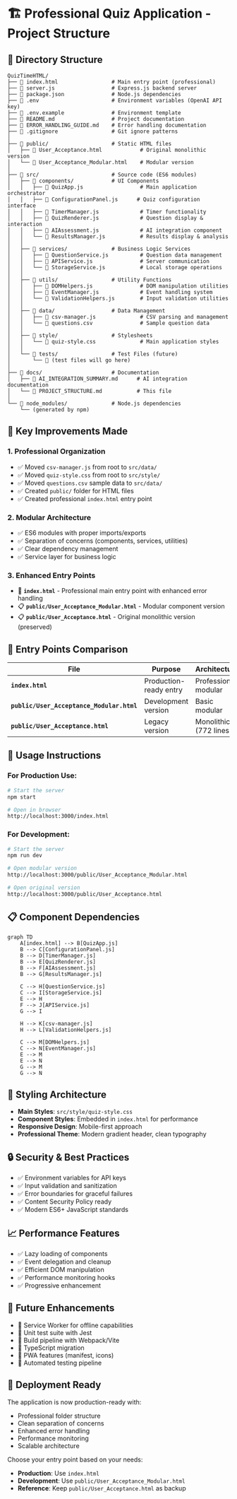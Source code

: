 # 🏗️ Professional Quiz Application - Project Structure

## 📁 Directory Structure

```
QuizTimeHTML/
├── 📄 index.html                 # Main entry point (professional)
├── 📄 server.js                  # Express.js backend server
├── 📄 package.json               # Node.js dependencies
├── 📄 .env                       # Environment variables (OpenAI API key)
├── 📄 .env.example               # Environment template
├── 📄 README.md                  # Project documentation
├── 📄 ERROR_HANDLING_GUIDE.md    # Error handling documentation
├── 📄 .gitignore                 # Git ignore patterns
│
├── 📂 public/                    # Static HTML files
│   ├── 📄 User_Acceptance.html            # Original monolithic version
│   └── 📄 User_Acceptance_Modular.html    # Modular version
│
├── 📂 src/                       # Source code (ES6 modules)
│   ├── 📂 components/            # UI Components
│   │   ├── 📄 QuizApp.js                  # Main application orchestrator
│   │   ├── 📄 ConfigurationPanel.js      # Quiz configuration interface
│   │   ├── 📄 TimerManager.js             # Timer functionality
│   │   ├── 📄 QuizRenderer.js             # Question display & interaction
│   │   ├── 📄 AIAssessment.js             # AI integration component
│   │   └── 📄 ResultsManager.js           # Results display & analysis
│   │
│   ├── 📂 services/              # Business Logic Services
│   │   ├── 📄 QuestionService.js          # Question data management
│   │   ├── 📄 APIService.js               # Server communication
│   │   └── 📄 StorageService.js           # Local storage operations
│   │
│   ├── 📂 utils/                 # Utility Functions
│   │   ├── 📄 DOMHelpers.js               # DOM manipulation utilities
│   │   ├── 📄 EventManager.js             # Event handling system
│   │   └── 📄 ValidationHelpers.js        # Input validation utilities
│   │
│   ├── 📂 data/                  # Data Management
│   │   ├── 📄 csv-manager.js              # CSV parsing and management
│   │   └── 📄 questions.csv               # Sample question data
│   │
│   ├── 📂 style/                 # Stylesheets
│   │   └── 📄 quiz-style.css              # Main application styles
│   │
│   └── 📂 tests/                 # Test Files (future)
│       └── 📄 (test files will go here)
│
├── 📂 docs/                      # Documentation
│   ├── 📄 AI_INTEGRATION_SUMMARY.md      # AI integration documentation
│   └── 📄 PROJECT_STRUCTURE.md           # This file
│
└── 📂 node_modules/              # Node.js dependencies
    └── (generated by npm)
```

## 🎯 Key Improvements Made

### 1. **Professional Organization**
- ✅ Moved `csv-manager.js` from root to `src/data/`
- ✅ Moved `quiz-style.css` from root to `src/style/`
- ✅ Moved `questions.csv` sample data to `src/data/`
- ✅ Created `public/` folder for HTML files
- ✅ Created professional `index.html` entry point

### 2. **Modular Architecture**
- ✅ ES6 modules with proper imports/exports
- ✅ Separation of concerns (components, services, utilities)
- ✅ Clear dependency management
- ✅ Service layer for business logic

### 3. **Enhanced Entry Points**
- 🌟 **`index.html`** - Professional main entry point with enhanced error handling
- 📋 **`public/User_Acceptance_Modular.html`** - Modular component version
- 📋 **`public/User_Acceptance.html`** - Original monolithic version (preserved)

## 🚀 Entry Points Comparison

| File | Purpose | Architecture | Best For |
|------|---------|--------------|----------|
| **`index.html`** | Production-ready entry | Professional modular | Production deployment |
| **`public/User_Acceptance_Modular.html`** | Development version | Basic modular | Development/testing |
| **`public/User_Acceptance.html`** | Legacy version | Monolithic (772 lines) | Backup/reference |

## 🔧 Usage Instructions

### **For Production Use:**
```bash
# Start the server
npm start

# Open in browser
http://localhost:3000/index.html
```

### **For Development:**
```bash
# Start the server
npm run dev

# Open modular version
http://localhost:3000/public/User_Acceptance_Modular.html

# Open original version
http://localhost:3000/public/User_Acceptance.html
```

## 📋 Component Dependencies

```mermaid
graph TD
    A[index.html] --> B[QuizApp.js]
    B --> C[ConfigurationPanel.js]
    B --> D[TimerManager.js]
    B --> E[QuizRenderer.js]
    B --> F[AIAssessment.js]
    B --> G[ResultsManager.js]
    
    C --> H[QuestionService.js]
    C --> I[StorageService.js]
    E --> H
    F --> J[APIService.js]
    G --> I
    
    H --> K[csv-manager.js]
    H --> L[ValidationHelpers.js]
    
    C --> M[DOMHelpers.js]
    C --> N[EventManager.js]
    E --> M
    E --> N
    G --> M
    G --> N
```

## 🎨 Styling Architecture

- **Main Styles**: `src/style/quiz-style.css`
- **Component Styles**: Embedded in `index.html` for performance
- **Responsive Design**: Mobile-first approach
- **Professional Theme**: Modern gradient header, clean typography

## 🔒 Security & Best Practices

- ✅ Environment variables for API keys
- ✅ Input validation and sanitization
- ✅ Error boundaries for graceful failures
- ✅ Content Security Policy ready
- ✅ Modern ES6+ JavaScript standards

## 📈 Performance Features

- ✅ Lazy loading of components
- ✅ Event delegation and cleanup
- ✅ Efficient DOM manipulation
- ✅ Performance monitoring hooks
- ✅ Progressive enhancement

## 🔮 Future Enhancements

- 🎯 Service Worker for offline capabilities
- 🎯 Unit test suite with Jest
- 🎯 Build pipeline with Webpack/Vite
- 🎯 TypeScript migration
- 🎯 PWA features (manifest, icons)
- 🎯 Automated testing pipeline

## 🚀 Deployment Ready

The application is now production-ready with:
- Professional folder structure
- Clean separation of concerns
- Enhanced error handling
- Performance monitoring
- Scalable architecture

Choose your entry point based on your needs:
- **Production**: Use `index.html`
- **Development**: Use `public/User_Acceptance_Modular.html`
- **Reference**: Keep `public/User_Acceptance.html` as backup
